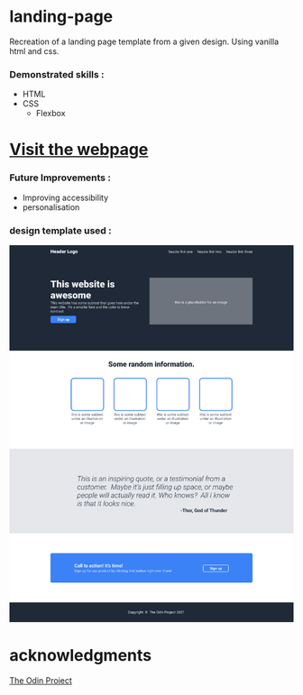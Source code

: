 # landing-page

Recreation of a landing page template from a given design. Using vanilla html and css.

### Demonstrated skills :
- HTML
- CSS
    - Flexbox

# [Visit the webpage ](https://manonymoushah.github.io/landing-page/)

### Future Improvements : 
- Improving accessibility
- personalisation 


### design template used :
![landing page template](./assets/01.png)

# acknowledgments 
[The Odin Project](https://www.theodinproject.com)